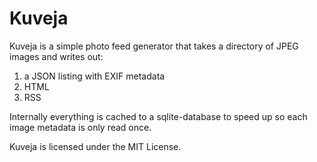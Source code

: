 # Kuveja #

Kuveja is a simple photo feed generator that takes a directory of JPEG images
and writes out:

 1) a JSON listing with EXIF metadata
 2) HTML
 3) RSS

Internally everything is cached to a sqlite-database to speed up so each
image metadata is only read once.

Kuveja is licensed under the MIT License.
